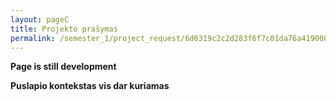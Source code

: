 ```yaml
---
layout: pageC
title: Projekto prašymas
permalink: /semester_1/project_request/6d6319c2c2d283f6f7c01da76a41900059bc850ce4bcc9a1ff34fa6b00824d410d1fbf652d4dafda4fef176f448ee51b0ba790d683e4755daea42a5edb258ee4
---
```

<b>Page is still development</b>
<p>
<b>Puslapio kontekstas vis dar kuriamas</b>
<script type="text/javascript">
	"use strict";
//window.history.pushState("object or string", "Title", "/semester_1/project_request");
	</script>

